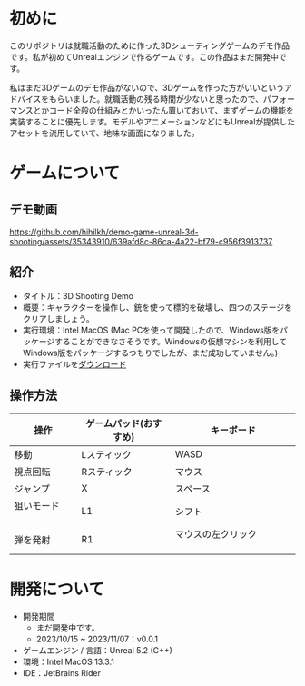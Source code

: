 # 初めに

このリポジトリは就職活動のために作った3Dシューティングゲームのデモ作品です。私が初めてUnrealエンジンで作るゲームです。この作品はまだ開発中です。

私はまだ3Dゲームのデモ作品がないので、3Dゲームを作った方がいいというアドバイスをもらいました。就職活動の残る時間が少ないと思ったので、パフォーマンスとかコード全般の仕組みとかいったん置いておいて、まずゲームの機能を実装することに優先します。モデルやアニメーションなどにもUnrealが提供したアセットを流用していて、地味な画面になりました。

# ゲームについて

## デモ動画

https://github.com/hihilkh/demo-game-unreal-3d-shooting/assets/35343910/639afd8c-86ca-4a22-bf79-c956f3913737

## 紹介

* タイトル：3D Shooting Demo
* 概要：キャラクターを操作し、銃を使って標的を破壊し、四つのステージをクリアしましょう。
* 実行環境：Intel MacOS (Mac PCを使って開発したので、Windows版をパッケージすることができなさそうです。Windowsの仮想マシンを利用してWindows版をパッケージするつもりでしたが、まだ成功していません。)
* 実行ファイルを[ダウンロード](https://github.com/hihilkh/demo-game-unreal-3d-shooting/releases/latest)

## 操作方法

| 操作         | ゲームパッド(おすすめ)   | キーボード          |
| ----------- | ----------- | ----------- |
| 移動     | Lスティック 　　     | WASD |
| 視点回転       　　| Rスティック   | マウス 　　　　　|
| ジャンプ       　　| X   | スペース 　　　　　|
| 狙いモード       　　| L1   | シフト 　　　　　|
| 弾を発射       　　| R1   | マウスの左クリック 　　　　　|

# 開発について

* 開発期間
	* まだ開発中です。
	* 2023/10/15 ~ 2023/11/07：v0.0.1
* ゲームエンジン / 言語：Unreal 5.2 (C++)
* 環境：Intel MacOS 13.3.1
* IDE：JetBrains Rider
